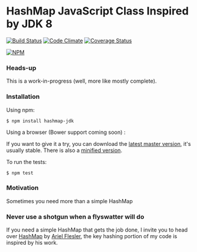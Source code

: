 # HashMap JavaScript Class Inspired by JDK 8

[![Build Status](https://travis-ci.org/francisdesjardins/hashmap.svg?branch=master)](https://travis-ci.org/francisdesjardins/hashmap)
[![Code Climate](https://codeclimate.com/github/francisdesjardins/hashmap/badges/gpa.svg)](https://codeclimate.com/github/francisdesjardins/hashmap)
[![Coverage Status](https://coveralls.io/repos/francisdesjardins/hashmap/badge.svg?branch=master&service=github)](https://coveralls.io/github/francisdesjardins/hashmap?branch=master)

[![NPM](https://nodei.co/npm/hashmap-jdk.png?downloads=true&downloadRank=true&stars=true)](https://nodei.co/npm/hashmap-jdk/)

### Heads-up

This is a work-in-progress (well, more like mostly complete).

### Installation

Using npm:

    $ npm install hashmap-jdk

Using a browser (Bower support coming soon) :

If you want to give it a try, you can download the [latest master version](https://raw.githubusercontent.com/francisdesjardins/hashmap/master/dist/hashmap.js), it's usually stable. There is also a [minified version](https://raw.githubusercontent.com/francisdesjardins/hashmap/master/dist/hashmap.min.js).

To run the tests:

    $ npm test

### Motivation

Sometimes you need more than a simple HashMap

### Never use a shotgun when a flyswatter will do

If you need a simple HashMap that gets the job done, I invite you to head over [HashMap](https://github.com/flesler/hashmap) by [Ariel Flesler](https://github.com/flesler), the key hashing portion of my code is inspired by his work.
